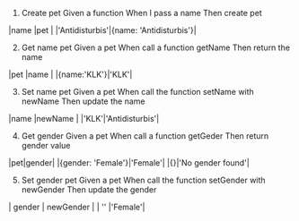 1. Create pet
   Given a function <createPet>
   When I pass a name
   Then create pet

|name |pet |
|'Antidisturbis'|{name: 'Antidisturbis'}|

2. Get name pet
   Given a pet
   When call a function getName
   Then return the name

|pet |name |
|{name:'KLK'}|'KLK'|

3. Set name pet
   Given a pet
   When call the function setName with newName
   Then update the name

|name |newName |
|'KLK'|'Antidisturbis'|

4. Get gender
   Given a pet
   When call a function getGeder
   Then return gender value

|pet|gender|
|{gender: 'Female'}|'Female'|
|{}|'No gender found'|

5. Set gender pet
   Given a pet
   When call the function setGender with newGender
   Then update the gender

| gender | newGender |
| '' |'Female'|
